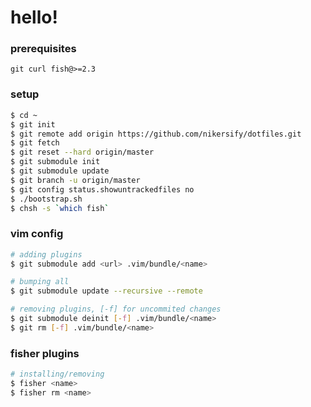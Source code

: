 # hello!

### prerequisites
`git curl fish@>=2.3`
### setup

```sh
$ cd ~
$ git init
$ git remote add origin https://github.com/nikersify/dotfiles.git
$ git fetch
$ git reset --hard origin/master
$ git submodule init
$ git submodule update
$ git branch -u origin/master
$ git config status.showuntrackedfiles no
$ ./bootstrap.sh
$ chsh -s `which fish`
```
### vim config
```sh
# adding plugins
$ git submodule add <url> .vim/bundle/<name>

# bumping all
$ git submodule update --recursive --remote

# removing plugins, [-f] for uncommited changes
$ git submodule deinit [-f] .vim/bundle/<name>
$ git rm [-f] .vim/bundle/<name>
```
### fisher plugins
```sh
# installing/removing
$ fisher <name>
$ fisher rm <name>
